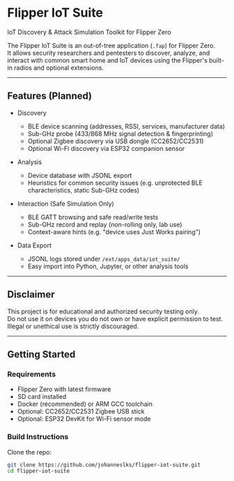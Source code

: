 # Flipper IoT Suite

IoT Discovery & Attack Simulation Toolkit for Flipper Zero

The Flipper IoT Suite is an out-of-tree application (`.fap`) for Flipper Zero.  
It allows security researchers and pentesters to discover, analyze, and interact with common smart home and IoT devices using the Flipper's built-in radios and optional extensions.

---

## Features (Planned)

- Discovery
  - BLE device scanning (addresses, RSSI, services, manufacturer data)
  - Sub-GHz probe (433/868 MHz signal detection & fingerprinting)
  - Optional Zigbee discovery via USB dongle (CC2652/CC2531)
  - Optional Wi-Fi discovery via ESP32 companion sensor

- Analysis
  - Device database with JSONL export
  - Heuristics for common security issues (e.g. unprotected BLE characteristics, static Sub-GHz codes)

- Interaction (Safe Simulation Only)
  - BLE GATT browsing and safe read/write tests
  - Sub-GHz record and replay (non-rolling only, lab use)
  - Context-aware hints (e.g. "device uses Just Works pairing")

- Data Export
  - JSONL logs stored under `/ext/apps_data/iot_suite/`
  - Easy import into Python, Jupyter, or other analysis tools

---

## Disclaimer

This project is for educational and authorized security testing only.  
Do not use it on devices you do not own or have explicit permission to test.  
Illegal or unethical use is strictly discouraged.

---

## Getting Started

### Requirements
- Flipper Zero with latest firmware
- SD card installed
- Docker (recommended) or ARM GCC toolchain
- Optional: CC2652/CC2531 Zigbee USB stick
- Optional: ESP32 DevKit for Wi-Fi sensor mode

### Build Instructions

Clone the repo:

```bash
git clone https://github.com/johanneslks/flipper-iot-suite.git
cd flipper-iot-suite
```